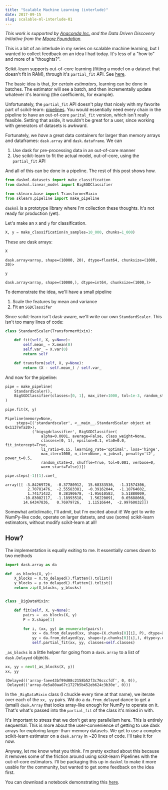 ```yaml
---
title: "Scalable Machine Learning (interlude)"
date: 2017-09-15
slug: scalable-ml-interlude-01
---
```


*This work is supported by [Anaconda Inc.](https://www.anaconda.com/) and the Data Driven Discovery
Initiative from the [Moore Foundation](https://www.moore.org/).*

This is a bit of an interlude in my series on scalable machine learning, but I
wanted to collect feedback on an idea I had today. It's less of a "how to" and
more of a "thoughts?".

Scikit-learn supports out-of-core learning (fitting a model on a dataset that
doesn't fit in RAM), through it's `partial_fit` API. See
[here](http://scikit-learn.org/stable/modules/scaling_strategies.html#scaling-with-instances-using-out-of-core-learning).

The basic idea is that, *for certain estimators*, learning can be done in
batches. The estimator will see a batch, and then incrementally update whatever
it's learning (the coefficients, for example).

Unfortunately, the `partial_fit` API doesn't play that nicely with my favorite
part of scikit-learn:
[pipelines](http://scikit-learn.org/stable/modules/pipeline.html#pipeline). You
would essentially need every chain in the pipeline to have an out-of-core
`parital_fit` version, which isn't really feasible. Setting that aside, it
wouldn't be great for a user, since working with generators of datasets is
awkward.

Fortunately, we *have* a great data containers for larger than memory arrays and
dataframes: `dask.array` and `dask.dataframe`. We can

1. Use dask for pre-processing data in an out-of-core manner
2. Use scikit-learn to fit the actual model, out-of-core, using the
   `partial_fit` API

And all of this can be done in a pipeline. The rest of this post shows how.


```python
from daskml.datasets import make_classification
from daskml.linear_model import BigSGDClassifier

from sklearn.base import TransformerMixin
from sklearn.pipeline import make_pipeline
```

`daskml` is a prototype library where I'm collection these thoughts. It's not
ready for production (yet).

Let's make an `X` and `y` for classification.


```python
X, y = make_classification(n_samples=10_000, chunks=1_000)
```

These are dask arrays:


```python
X
```




    dask.array<array, shape=(10000, 20), dtype=float64, chunksize=(1000, 20)>




```python
y
```




    dask.array<array, shape=(10000,), dtype=int64, chunksize=(1000,)>



To demonstrate the idea, we'll have a small pipeline

1. Scale the features by mean and variance
2. Fit an `SGDClassifer`

Since scikit-learn isn't dask-aware, we'll write our own `StandardScaler`. This
isn't too many lines of code:


```python
class StandardScaler(TransformerMixin):

    def fit(self, X, y=None):
        self.mean_ = X.mean(0)
        self.var_ = X.var(0)
        return self

    def transform(self, X, y=None):
        return (X - self.mean_) / self.var_
```

And now for the pipeline:


```python
pipe = make_pipeline(
    StandardScaler(),
    BigSGDClassifier(classes=[0, 1], max_iter=1000, tol=1e-3, random_state=2),
)

pipe.fit(X, y)
```


    Pipeline(memory=None,
         steps=[('standardscaler', <__main__.StandardScaler object at 0x1137efa20>),
                ('bigsgdclassifier', BigSGDClassifier(
                    alpha=0.0001, average=False, class_weight=None,
                    classes=[0, 1], epsilon=0.1, eta0=0.0, fit_intercept=True,
                    l1_ratio=0.15, learning_rate='optimal', loss='hinge',
                    max_iter=1000, n_iter=None, n_jobs=1, penalty='l2', power_t=0.5,
                    random_state=2, shuffle=True, tol=0.001, verbose=0,
                    warm_start=False))])

```python
pipe.steps[-1][1].coef_
```

    array([[ -3.84269726,  -0.37780912,  15.68333536,  -1.31574306,
              2.70781476,  -2.55583381,  -0.39162044,  -1.18764602,
              1.74171432,   0.38190678,  -1.95610583,   5.51880009,
            -10.83082117,  -1.18993518,   1.56220091,   0.65688068,
            14.64347836,   0.76979726,   1.11516644,  -2.99760032]])


Somewhat anticlimatic, I'll admit, but I'm excited about it! We get to write
NumPy-like code, operate on larger datsets, and use (some) scikit-learn
estimators, without modify scikit-learn at all!

## How?

The implementation is equally exiting to me. It essentially comes down to two
methods


```python
import dask.array as da

def _as_blocks(X, y):
    X_blocks = X.to_delayed().flatten().tolist()
    y_blocks = y.to_delayed().flatten().tolist()
    return zip(X_blocks, y_blocks)


class _BigDataMixin:

    def fit(self, X, y=None):
        pairs = _as_blocks(X, y)
        P = X.shape[1]

        for i, (xx, yy) in enumerate(pairs):
            xx = da.from_delayed(xx, shape=(X.chunks[0][i], P), dtype=X.dtype)
            yy = da.from_delayed(yy, shape=(y.chunks[0][i],), dtype=y.dtype)
            self.partial_fit(xx, yy, classes=self.classes)
```

`_as_blocks` is a little helper for going from a `dask.array` to a list of `dask.Delayed` objects.


```python
xx, yy = next(_as_blocks(X, y))
xx, yy
```


    (Delayed(('array-faee43bf99d08c2158b52f3c76cccfdf', 0, 0)),
     Delayed(('array-0e5a80aa67c1727b5b452eb624c3b30e', 0)))


In the `_BigDataMixin` class (I chuckle every time at that name), we iterate over each of the `xx, yy` pairs. Wd do a `da.from_delayed` dance to get a (small) `dask.Array` that looks array-like enough for NumPy to operate on it. That's what's passed into the `partial_fit` of the class it's mixed in with.

It's important to stress that we don't get any parallelism here. This is entirely sequential. This is more about the user-convenience of getting to use dask arrays for exploring larger-than-memory datasets. We get to use a complex scikit-learn estimator on a `dask.array` in ~20 lines of code. I'll take it for now.

Anyway, let me know what you think. I'm pretty excited about this because it removes some of the friction around using sckit-learn Pipelines with the out-of-core estimators. I'll be packaging this up in `daskml` to make it more usable for the community, but wanted to get some feedback on the idea first.

You can download a notebook demonstrating this [here](http://nbviewer.jupyter.org/gist/TomAugspurger/6306a5eb7389351164801fcbf2945521).
